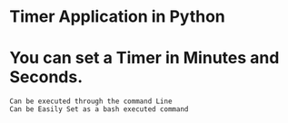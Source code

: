 # Timer Application in Python
# You can set a Timer in Minutes and Seconds. 
	Can be executed through the command Line
	Can be Easily Set as a bash executed command
